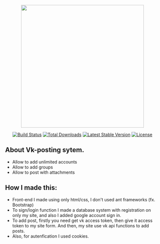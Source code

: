 <p align="center"><a href="https://laravel.com" target="_blank"><img src="https://raw.githubusercontent.com/laravel/art/master/logo-lockup/5%20SVG/2%20CMYK/1%20Full%20Color/laravel-logolockup-cmyk-red.svg" width="400"></a></p>

<p align="center">
<a href="https://travis-ci.org/laravel/framework"><img src="https://travis-ci.org/laravel/framework.svg" alt="Build Status"></a>
<a href="https://packagist.org/packages/laravel/framework"><img src="https://img.shields.io/packagist/dt/laravel/framework" alt="Total Downloads"></a>
<a href="https://packagist.org/packages/laravel/framework"><img src="https://img.shields.io/packagist/v/laravel/framework" alt="Latest Stable Version"></a>
<a href="https://packagist.org/packages/laravel/framework"><img src="https://img.shields.io/packagist/l/laravel/framework" alt="License"></a>
</p>

## About Vk-posting sytem.

- Allow to add unlimited accounts
- Allow to add groups
- Allow to post with attachments

## How I made this:

- Front-end I made using only html/css, I don't used ant frameworks (fx. Bootstrap)
- To sign/login function I made a database system with registration on only my site, and also I added google account sign in.
- To add post, firstly you need get vk access token, then give it access token to my site form. And then, my site use vk api functions to add posts.
- Also, for autenfication I used cookies.

